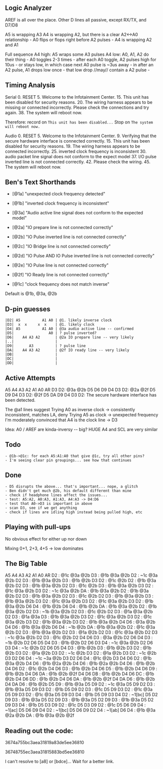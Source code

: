 
## Logic Analyzer
AREF is all over the place.
Other D lines all passive, except RX/TX, and D7/D8

A5 is wrapping A3
A4 is wrapping A2, but there is a clear A2<->A0 relationship
	- A0 flips or flops right before A2 pulses
	- A4 is wrapping A2 and A1

Full sequence
	A4 high: A5 wraps some A3 pulses
	A4 low: A0, A1, A2 do their thing
		- A0 toggles 2-3 times
		- after each A0 toggle, A2 pulses high for 10us
			- or stays low, in which case next A0 pulse is ~3us away
		- in after an A2 pulse, A1 drops low once
		- that low drop //may// contain a A2 pulse
		-

## Timing Analysis
Serial
	0. RESET
	5. Welcome to the Infotainment Center.
	15. This unit has been disabled for security reasons.
	20. The wiring harness appears to be missing or connected incorrectly. Please check the connections and try again.
	38. The system will reboot now.

Therefore: record on `This unit has been disabled...`
Stop on `The system will reboot now.`

Audio
	0. RESET
	5. Welcome to the Infotainment Center.
	9. Verifying that the secure hardware interface is connected correctly.
	15. This unit has been disabled for security reasons.
	19. The wiring harness appears to be connected incorrectly.
	25. inverted clock frequency is inconsistent
	30. audio packet line signal does not conform to the expect model
	37. I/O pulse inverted line is not connected correctly.
	42. Please check the wiring.
	45. The system will reboot now.

## Ben's Text Shorthands
* [@1a] "unexpected clock frequency detected"
* [@1b] "inverted clock frequency is inconsistent"

* [@3a] "Audio active line signal does not conform to the expected model"

* [@2a] "IO prepare line is not connected correctly"
* [@2b] "IO Pulse inverted line is not connected correctly"
* [@2c] "IO Bridge line is not connected correctly"
* [@2d] "IO Pulse AND IO Pulse inverted line is not connected correctly"
* [@2e] "IO Pulse line is not connected correctly"
* [@2f] "IO Ready line is not connected correctly"

* [@1c] "clock frequency does not match inverse"

Default is @1b, @3a, @2b

## D-pin guesses
	|D2| A5          A1 A0 | @1. likely inverse clock
	|D3|  x  x     x  x    | @1. likely clock
	|D4| A5          A1 A0 | @3a audio active line -- confirmed
	|D5|                A0 | ? pulse inverted?
	|D6|    A4 A3 A2       | @2a IO prepare line -- very likely
	|..|                   |
	|D9|       A3          | ? pulse line
	|DA|    A4 A3 A2       | @2f IO ready line -- very likely
	|DB|                   |
	|DC|                   |
	|DD|                   |

## Active Attempts
A5 A4 A3 A2 A1 A0 AR
               D3 D2:         @3a     @2b
D5 D6 D9    D4 D3 D2:             @2a     @2f
D5    D9    D4 D3 D2:                     @2f
D5 DA D9    D4 D3 D2: The secure hardware interface has been detected.

The @a1 lines suggest 
Trying A0 as inverse clock -> consistently inconsistent, matches LA, deny
Trying A5 as clock -> unexpected frequency
I'm moderately convinced that A4 is the clock line -> D3

Idea:
	A0 / AREF are kinda-inversy -- big? HUGE
	A4 and SCL are very similar

## Todo
	- @1b->@1c: for each A5:A1:A0 that give @1c, try all other pins?
	- I'm seeing clear pin groupings... see how that continues

## Done
	- D5 disrupts the above... that's important... nope, a glitch
	- Ben didn't get much @2b, his default different than mine
	- check if headphone lines affect the issues...
	- test: A5:A2, A0:A3, A1:A3, A4:A3 -> D4:D6
	- test that A0->D3 is important in above
	- scan D3, see if we get anything
	- check if lines are idling high instead being pulled high, etc

## Playing with pull-ups
No obvious effect for either up nor down

Mixing 0+1, 2+3, 4+5 -> low dominates


## The Big Table
A5 A4 A3 A2 A1 A0 AR
               D2   :     @1c @3a     @2b
               D3   : @1b     @3a     @2b
            D2      :     ~1c @3a     @2b
            D2 D3   : @1b     @3a     @2b
            D3      : @1b             @2b
            D3 D2   :     @1c         @2b
         D2         : @1b     @3a     @2b
         D2    D3   : @1b     @3a     @2b
         D2 D3      :     @1c         @2b
         D3         : @1b     @3a     @2b
         D3    D2   :     @1c @3a     @2b
         D3 D2      :     ~1c @3a     @2b
         DA         : @1b     @3a     @2b
      D2            : @1b     @3a     @2b
      D2       D3   : @1b     @3a     @2b
      D2    D3      :     @1c         @2b
      D2 D3         : @1b     @3a     @2b
      D3            : @1b     @3a     @2b
      D3       D2   :     @1c @3a     @2b
      D3    D2      :     @1c @3a     @2b
      D3 D2         : @1b     @3a     @2b
      D6       D4   : @1b             @2b
      D6    D4      : @1b             @2b
      DA            : @1b     @3a     @2b
   D2               : @1b     @3a     @2b
   D2          D3   : ~1b     @3a     @2b
   D2       D3      :     @1c         @2b
   D2    D3         :   @1a   @3a     @2b
   D2 D3            :   @1a   @3a
   D3               : @1b     @3a     @2b
   D3          D2   :     @1c @3a     @2b
   D3       D2      :     @1c @3a     @2b
   D3    D2         : @1b     @3a     @2b
   D3 D2            : @1b     @3a     @2b
   D4    D6         :         @3a     @2b
   D4 D6            : @1b     @3a     @2b
   D6       D4      : ~1b             @2b
   DA               : @1b     @3a     @2b
D2                  :     @1c @3a     @2b
D2             D3   : @1b     @3a     @2b
D2          D3      :   @1a           @2b
D2       D3         :     @1c @3a     @2b
D2    D3            :     ~1c @3a     @2b
D2 D3               :     @1c         @2b
D2 D4    D6    D3   :         @3a     @2b
D2 D6       D4 D3   : ~1b             @2b
D2 D6    D5 D4 D3   : @1b             @2b
D2 D6 D3       D4   :     ~1c @3a     @2b
D2 D6 D3    D4      :     ~1c         @2b
D2 D6 D5    D4 D3   : @1b             @2b
D3                  : @1b             @2b
D3             D2   : @1b             @2b
D3          D2      :   @1a           @2b
D3       D2         :     ~1c         @2b
D3    D2            :   @1a           @2b
D3 D2               :     ~1c         @2b
D3 D2 D6       D4   :     ~1c ~3a     @2b
D3 D2 D6    D4      :     @1c         @2b
D3 D4    D6    D2   : @1b     @3a     @2b
D4             D6   : @1b         @2a @2b
D4          D6      : @1b         @2a @2b
D4       D6         : @1b             @2b
D4       D6    D2   :     @1c         @2b
D4       D6    D3   : @1b             @2b
D4       D6    D5   : @1b             @2b
D4       D6    D9   : @1b             @2b
D4       D6    DA   : @1b             @2b @2f
D4       D6    DB   : @1b             @2b
D4       D6    DC   : @1b             @2b
D4       D6    DD   : @1b             @2b
D4       D6 DA      : @1b             @2b @2f
D4    DA D6         : @1b             @2b
D4 DA    D6         : @1b             @2b
D5    D9            : @1b     @3a
D5    D9    D2      :     ~1c @3a
D5    D9    D2 D3   : @1b     @3a
D5    D9    D3 D2   : @1b
D5    D9 D2 D3      :     @1c
D5    D9 D3    D2   :     @1c @3a
D5    D9 D3 D2      :     @1c @3a
D5    D9 D3 D4      : @1b
D5    D9 D3 D4 D2   :  ~1[bc]
D5 D2 D9       D3   : @1b     @3a
D5 D2 D9    D3      : @1b     @3a
D5 D2 D9 D3         : @1b     @3a
D5 D2 D9 D3 D4      : @1b
D5 D3 D9       D2   :     @1c
D5 D3 D9    D2      :     @1c
D5 D6 D9    D4      :  ~1[ac]
D5 D6 D9    D4 D2   : ~1[bc]
D5 D6 D9 D2 D4      : ~1[ab]
D6 D4               : @1b     @3a @2a @2b
DA                  : @1b     @3a     @2b @2f

## Reading out the code:

3674a755bc3aea31819a83de5ee36810

36748755ec3aea31815883bd5ee36810

I can't resolve to [a8] or [bdce]...
Wait for a better link.
